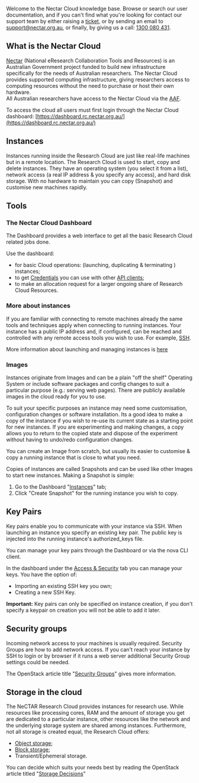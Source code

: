 Welcome to the Nectar Cloud knowledge base. Browse or search our
user documentation, and if you can't find what you're looking
for contact our support team by either raising a [ticket](https://support.nectar.org.au/support/tickets/new),
or by sending an email to <a href="mailto:support@nectar.org.au">support@nectar.org.au</a>,
or finally, by giving us a call: <a href="tel:1300 080 431">1300 080 431</a>.

## What is the Nectar Cloud

[Nectar](http://nectar.org.au/) (National eResearch Collaboration Tools and Resources) is an
Australian Government project funded to build new infrastructure specifically for the needs of
Australian researchers. The Nectar Cloud provides supported computing infrastructure, giving
researchers access to computing resources without the need to purchase or host their own hardware.  
All Australian researchers have access to the Nectar Cloud via the [AAF](http://support.rc.nectar.org.au/node/111).

To access the cloud all users must first login through the
Nectar Cloud dashboard:
[https://dashboard.rc.nectar.org.au/](https://dashboard.rc.nectar.org.au/)

## Instances

Instances running inside the Research Cloud are just like real-life machines but
in a remote location. The Research Cloud is used to start, copy and delete
instances. They have an operating system (you select it from a list), network
access (a real IP address & you specify any access), and hard disk storage.
With no hardware to maintain you can copy (Snapshot) and customise new
machines rapidly.

## Tools

### The Nectar Cloud Dashboard

The Dashboard provides a web interface to get all the basic
Research Cloud related jobs done.

Use the dashboard:

* for basic Cloud operations: (launching, duplicating & terminating ) instances;
* to get [Credentials](https://dashboard.rc.nectar.org.au/project/access_and_security/)
  you can use with other [API clients](http://docs.openstack.org/cli-reference/content/ch_cli.html);
* to make an allocation request for a larger ongoing share of Research Cloud Resources.

### More about instances

If you are familiar with connecting to remote machines already
the same tools and techniques apply when connecting to running
instances. Your instance has a public IP address and, if
configured, can be reached and controlled with any remote
access tools you wish to use. For example, [SSH](https://en.wikipedia.org/wiki/Secure_Shell).

More information about launching and managing instances is [here](https://support.nectar.org.au/support/solutions/articles/6000073471-introduction-to-instance-management)

### Images

Instances originate from Images and can be a plain "off the
shelf" Operating System or include software packages and
config changes to suit a particular purpose (e.g.: serving web pages).
There are publicly available images in the cloud ready for
you to use.

To suit your specific purposes an instance may need some
customisation, configuration changes or software installation.
Its a good idea to make a copy of the instance if you wish to
re-use its current state as a starting point for new instances.
If you are experimenting and making changes, a copy allows you
to return to the copied state and dispose of the experiment
without having to undo/redo configuration changes.

You can create an Image from scratch, but usually its easier
to customise & copy a running instance that is close
to what you need.

Copies of instances are called Snapshots and can be used
like other Images to start new instances. Making a Snapshot
is simple:

1. Go to the Dashboard "[Instances](https://dashboard.rc.nectar.org.au/project/instances/)" 
   tab;
1. Click "Create Snapshot" for the running instance you wish to copy.

## Key Pairs

Key pairs enable you to communicate with your instance via
SSH. When launching an instance you specify an existing key
pair. The public key is injected into the running
instance's authorized_keys file.

You can manage your key pairs through the Dashboard or via
the nova CLI client.

In the dashboard under the [Access & Security](https://dashboard.rc.nectar.org.au/project/access_and_security/)
tab you can manage your keys. You have the option of:

* Importing an existing SSH key you own;
* Creating a new SSH Key.

**Important:** Key pairs can only be specified on instance
creation, if you don't specify a keypair on creation you will
not be able to add it later.

## Security groups

Incoming network access to your machines is usually required.
Security Groups are how to add network access. If you can't
reach your instance by SSH to login or by browser if it
runs a web server additional Security Group settings could be
needed.

The OpenStack article title "[Security Groups](http://docs.openstack.org/openstack-ops/content/security_groups.html)"
gives more information.

## Storage in the cloud

The NeCTAR Research Cloud provides instances for research
use. While resources like processing cores, RAM and the
amount of storage you get are dedicated to a particular
instance, other resources like the network and the underlying
storage system are shared among instances. Furthermore, not
all storage is created equal, the Research Cloud offers:

* [Object storage](https://dashboard.rc.nectar.org.au/project/containers/);
* [Block storage](https://dashboard.rc.nectar.org.au/project/volumes/);
* Transient/Ephemeral storage.

You can decide which suits your needs best by reading the OpenStack article
titled "[Storage Decisions](http://docs.openstack.org/openstack-ops/content/storage_decision.html)"
